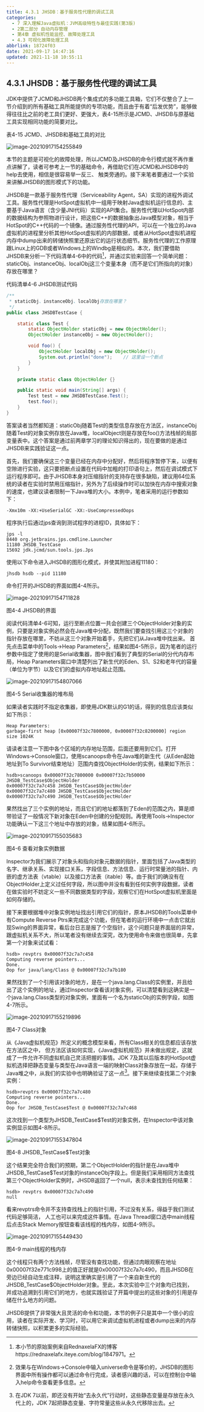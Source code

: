 ```yaml
---
title: 4.3.1 JHSDB：基于服务性代理的调试工具
categories: 
  - 7 深入理解Java虛拟机：JVM高级特性与最佳实践(第3版)
  - 2第二部分 自动内存管理
  - 第4章 虚拟机性能监控、故障处理工具
  - 4.3 可视化故障处理工具
abbrlink: 18724f03
date: 2021-09-17 14:47:16
updated: 2021-11-18 10:55:11
---
```

## 4.3.1 JHSDB：基于服务性代理的调试工具
JDK中提供了JCMD和JHSDB两个集成式的多功能工具箱，它们不仅整合了上一节介绍到的所有基础工具所能提供的专项功能，而且由于有着“后发优势”，能够做得往往比之前的老工具们更好、更强大，表4-15所示是JCMD、JHSDB与原基础工具实现相同功能的简要对比。

表4-15 JCMD、JHSDB和基础工具的对比

![image-20210917154255849](https://gitee.com/XiaoLan223/images/raw/master/Blog/Sum/20210917154256.png)

本节的主题是可视化的故障处理，所以JCMD及JHSDB的命令行模式就不再作重点讲解了，读者可参考上一节的基础命令，再借助它们在JCMD和JHSDB中的help去使用，相信是很容易举一反三、 触类旁通的。接下来笔者要通过一个实验来讲解JHSDB的图形模式下的功能。

JHSDB是一款基于服务性代理（Serviceability Agent，SA）实现的进程外调试工具。服务性代理是HotSpot虚拟机中一组用于映射Java虚拟机运行信息的、主要基于Java语言（含少量JNI代码）实现的API集合。服务性代理以HotSpot内部的数据结构为参照物进行设计，把这些C++的数据抽象出Java模型对象，相当于HotSpot的C++代码的一个镜像。通过服务性代理的API，可以在一个独立的Java虚拟机的进程里分析其他HotSpot虚拟机的内部数据，或者从HotSpot虚拟机进程内存中dump出来的转储快照里还原出它的运行状态细节。服务性代理的工作原理跟Linux上的GDB或者Windows上的Windbg是相似的。本次，我们要借助JHSDB来分析一下代码清单4-6中的代码[^1]，并通过实验来回答一个简单问题：staticObj、instanceObj、localObj这三个变量本身（而不是它们所指向的对象）存放在哪里？

代码清单4-6 JHSDB测试代码
```java
/**
 * staticObj、instanceObj、localObj存放在哪里？
 */
public class JHSDBTestCase {

    static class Test {
        static ObjectHolder staticObj = new ObjectHolder();
        ObjectHolder instanceObj = new ObjectHolder();

        void foo() {
            ObjectHolder localObj = new ObjectHolder();
            System.out.println("done");    // 这里设一个断点
        }
    }

    private static class ObjectHolder {}

    public static void main(String[] args) {
        Test test = new JHSDBTestCase.Test();
        test.foo();
    }
}
```
答案读者当然都知道：staticObj随着Test的类型信息存放在方法区，instanceObj随着Test的对象实例存放在Java堆，localObject则是存放在foo()方法栈帧的局部变量表中。这个答案是通过前两章学习的理论知识得出的，现在要做的是通过JHSDB来实践验证这一点。

首先，我们要确保这三个变量已经在内存中分配好，然后将程序暂停下来，以便有空隙进行实验，这只要把断点设置在代码中加粗的打印语句上，然后在调试模式下运行程序即可。由于JHSDB本身对压缩指针的支持存在很多缺陷，建议用64位系统的读者在实验时禁用压缩指针，另外为了后续操作时可以加快在内存中搜索对象的速度，也建议读者限制一下Java堆的大小。本例中，笔者采用的运行参数如下：

```
-Xmx10m -XX:+UseSerialGC -XX:-UseCompressedOops
```
程序执行后通过jps查询到测试程序的进程ID，具体如下：
```
jps -l 
8440 org.jetbrains.jps.cmdline.Launcher 
11180 JHSDB_TestCase 
15692 jdk.jcmd/sun.tools.jps.Jps
```
使用以下命令进入JHSDB的图形化模式，并使其附加进程11180：
```
jhsdb hsdb --pid 11180
```
命令打开的JHSDB的界面如图4-4所示。

![image-20210917154711828](https://gitee.com/XiaoLan223/images/raw/master/Blog/Sum/20210917154711.png)

图4-4 JHSDB的界面

阅读代码清单4-6可知，运行至断点位置一共会创建三个ObjectHolder对象的实例，只要是对象实例必然会在Java堆中分配，既然我们要查找引用这三个对象的指针存放在哪里，不妨从这三个对象开始着手，先把它们从Java堆中找出来。
首先点击菜单中的Tools->Heap Parameters[^2]，结果如图4-5所示，因为笔者的运行参数中指定了使用的是Serial收集器，图中我们看到了典型的Serial的分代内存布局，Heap Parameters窗口中清楚列出了新生代的Eden、S1、S2和老年代的容量（单位为字节）以及它们的虚拟内存地址起止范围。

![image-20210917154807066](https://gitee.com/XiaoLan223/images/raw/master/Blog/Sum/20210917154807.png)

图4-5 Serial收集器的堆布局 

如果读者实践时不指定收集器，即使用JDK默认的G1的话，得到的信息应该类似如下所示：
```
Heap Parameters: 
garbage-first heap [0x00007f32c7800000, 0x00007f32c8200000] region size 1024K
```
请读者注意一下图中各个区域的内存地址范围，后面还要用到它们。打开Windows->Console窗口，使用scanoops命令在Java堆的新生代（从Eden起始地址到To Survivor结束地址）范围内查找ObjectHolder的实例，结果如下所示：
```
hsdb>scanoops 0x00007f32c7800000 0x00007f32c7b50000 JHSDB_TestCase$ObjectHolder 
0x00007f32c7a7c458 JHSDB_TestCase$ObjectHolder 
0x00007f32c7a7c480 JHSDB_TestCase$ObjectHolder 
0x00007f32c7a7c490 JHSDB_TestCase$ObjectHolder
```
果然找出了三个实例的地址，而且它们的地址都落到了Eden的范围之内，算是顺带验证了一般情况下新对象在Eden中创建的分配规则。再使用Tools->Inspector功能确认一下这三个地址中存放的对象，结果如图4-6所示。

![image-20210917155035683](https://gitee.com/XiaoLan223/images/raw/master/Blog/Sum/20210917155035.png)

图4-6 查看对象实例数据

Inspector为我们展示了对象头和指向对象元数据的指针，里面包括了Java类型的名字、继承关系、实现接口关系，字段信息、方法信息、运行时常量池的指针、内嵌的虚方法表（vtable）以及接口方法表（itable）等。由于我们的确没有在ObjectHolder上定义过任何字段，所以图中并没有看到任何实例字段数据，读者在做实验时不妨定义一些不同数据类型的字段，观察它们在HotSpot虚拟机里面是如何存储的。

接下来要根据堆中对象实例地址找出引用它们的指针，原本JHSDB的Tools菜单中有Compute Reverse Ptrs来完成这个功能，但在笔者的运行环境中一点击它就出现Swing的界面异常，看后台日志是报了个空指针，这个问题只是界面层的异常，跟虚拟机关系不大，所以笔者没有继续去深究，改为使用命令来做也很简单，先拿第一个对象来试试看：
```
hsdb> revptrs 0x00007f32c7a7c458 
Computing reverse pointers... 
Done. 
Oop for java/lang/Class @ 0x00007f32c7a7b180
```
果然找到了一个引用该对象的地方，是在一个java.lang.Class的实例里，并且给出了这个实例的地址，通过Inspector查看该对象实例，可以清楚看到这确实是一个java.lang.Class类型的对象实例，里面有一个名为staticObj的实例字段，如图4-7所示。

![image-20210917155219896](https://gitee.com/XiaoLan223/images/raw/master/Blog/Sum/20210917155220.png)

图4-7 Class对象 

从《Java虚拟机规范》所定义的概念模型来看，所有Class相关的信息都应该存放在方法区之中， 但方法区该如何实现，《Java虚拟机规范》并未做出规定，这就成了一件允许不同虚拟机自己灵活把握的事情。JDK 7及其以后版本的HotSpot虚拟机选择把静态变量与类型在Java语言一端的映射Class对象存放在一起，存储于Java堆之中，从我们的实验中也明确验证了这一点[^3]。接下来继续查找第二个对象实例：
```
hsdb>revptrs 0x00007f32c7a7c480 
Computing reverse pointers... 
Done. 
Oop for JHSDB_TestCase$Test @ 0x00007f32c7a7c468
```
这次找到一个类型为JHSDB_TestCase$Test的对象实例，在Inspector中该对象实例显示如图4-8所示。

![image-20210917155347804](https://gitee.com/XiaoLan223/images/raw/master/Blog/Sum/20210917155347.png)

图4-8 JHSDB_TestCase$Test对象

这个结果完全符合我们的预期，第二个ObjectHolder的指针是在Java堆中JHSDB_TestCase$Test对象的instanceObj字段上。但是我们采用相同方法查找第三个ObjectHolder实例时，JHSDB返回了一个null，表示未查找到任何结果：
```
hsdb> revptrs 0x00007f32c7a7c490 
null
```
看来revptrs命令并不支持查找栈上的指针引用，不过没有关系，得益于我们测试代码足够简洁， 人工也可以来完成这件事情。在Java Thread窗口选中main线程后点击Stack Memory按钮查看该线程的栈内存，如图4-9所示。

![image-20210917155449430](https://gitee.com/XiaoLan223/images/raw/master/Blog/Sum/20210917155449.png)

图4-9 main线程的栈内存

这个线程只有两个方法栈帧，尽管没有查找功能，但通过肉眼观察在地址0x00007f32e771c998上的值正好就是0x00007f32c7a7c490，而且JHSDB在旁边已经自动生成注释，说明这里确实是引用了一个来自新生代的JHSDB_TestCase$ObjectHolder对象。至此，本次实验中三个对象均已找到，并成功追溯到引用它们的地方，也就实践验证了开篇中提出的这些对象的引用是存储在什么地方的问题。

JHSDB提供了非常强大且灵活的命令和功能，本节的例子只是其中一个很小的应用，读者在实际开发、学习时，可以用它来调试虚拟机进程或者dump出来的内存转储快照，以积累更多的实际经验。


[^1]: 本小节的原始案例来自RednaxelaFX的博客https://rednaxelafx.iteye.com/blog/1847971。 
[^2]: 效果与在Windows->Console中输入universe命令是等价的，JHSDB的图形界面中所有操作都可以通过命令行完成，读者感兴趣的话，可以在控制台中输入help命令查看更多信息。 
[^3]: 在JDK 7以前，即还没有开始“去永久代”行动时，这些静态变量是存放在永久代上的，JDK 7起把静态变量、字符常量这些从永久代移除出去。
